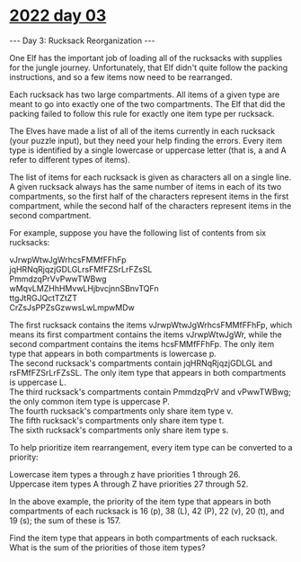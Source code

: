 # [2022 day 03](https://adventofcode.com/2022/day/3)

--- Day 3: Rucksack Reorganization ---

One Elf has the important job of loading all of the rucksacks with supplies for the jungle journey. Unfortunately, that Elf didn't quite follow the packing instructions, and so a few items now need to be rearranged.



Each rucksack has two large compartments. All items of a given type are meant to go into exactly one of the two compartments. The Elf that did the packing failed to follow this rule for exactly one item type per rucksack.



The Elves have made a list of all of the items currently in each rucksack (your puzzle input), but they need your help finding the errors. Every item type is identified by a single lowercase or uppercase letter (that is, a and A refer to different types of items).



The list of items for each rucksack is given as characters all on a single line. A given rucksack always has the same number of items in each of its two compartments, so the first half of the characters represent items in the first compartment, while the second half of the characters represent items in the second compartment.



For example, suppose you have the following list of contents from six rucksacks:



vJrwpWtwJgWrhcsFMMfFFhFp\
jqHRNqRjqzjGDLGLrsFMfFZSrLrFZsSL\
PmmdzqPrVvPwwTWBwg\
wMqvLMZHhHMvwLHjbvcjnnSBnvTQFn\
ttgJtRGJQctTZtZT\
CrZsJsPPZsGzwwsLwLmpwMDw



The first rucksack contains the items vJrwpWtwJgWrhcsFMMfFFhFp, which means its first compartment contains the items vJrwpWtwJgWr, while the second compartment contains the items hcsFMMfFFhFp. The only item type that appears in both compartments is lowercase p.\
The second rucksack's compartments contain jqHRNqRjqzjGDLGL and rsFMfFZSrLrFZsSL. The only item type that appears in both compartments is uppercase L.\
The third rucksack's compartments contain PmmdzqPrV and vPwwTWBwg; the only common item type is uppercase P.\
The fourth rucksack's compartments only share item type v.\
The fifth rucksack's compartments only share item type t.\
The sixth rucksack's compartments only share item type s.



To help prioritize item rearrangement, every item type can be converted to a priority:



Lowercase item types a through z have priorities 1 through 26.\
Uppercase item types A through Z have priorities 27 through 52.



In the above example, the priority of the item type that appears in both compartments of each rucksack is 16 (p), 38 (L), 42 (P), 22 (v), 20 (t), and 19 (s); the sum of these is 157.



Find the item type that appears in both compartments of each rucksack. What is the sum of the priorities of those item types?



